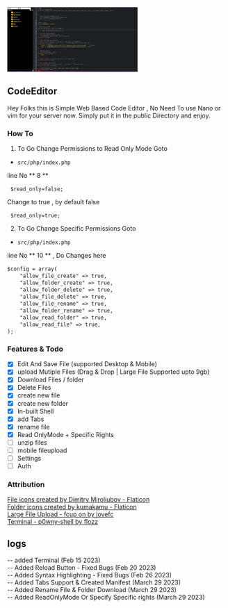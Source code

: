 <img src="./src/images/CodeEditor.PNG" style="max-width : 300px; max-height : 300px">

## CodeEditor
Hey Folks this is Simple Web Based Code Editor , No Need To use Nano or vim for your server now.
Simply put it in the public Directory and enjoy. 


### How To

1. To Go Change Permissions to Read Only Mode Goto
 -  `src/php/index.php`

 line No  ** 8 **
```
 $read_only=false;
 ```
 Change to true , by default false
```
 $read_only=true;
 ```

2. To Go Change Specific Permissions Goto
 -  `src/php/index.php`

 line No  ** 10 ** , Do Changes here
```
$config = array(
    "allow_file_create" => true,
    "allow_folder_create" => true,
    "allow_folder_delete" => true,
    "allow_file_delete" => true,
    "allow_file_rename" => true,
    "allow_folder_rename" => true,
    "allow_read_folder" => true,
    "allow_read_file" => true,
);
 ```

### Features & Todo

- [x] Edit And Save File  (supported Desktop & Mobile)
- [x] upload Mutiple Files (Drag & Drop | Large File Supported upto 9gb)
- [x] Download Files / folder
- [x] Delete Files
- [x] create new file
- [x] create new folder
- [x] In-built Shell
- [x] add Tabs
- [x] rename file
- [x] Read OnlyMode + Specific Rights
- [ ] unzip files
- [ ] mobile fileupload
- [ ] Settings
- [ ] Auth

### Attribution
<a href="https://www.flaticon.com/free-icons/file" title="file icons">File icons created by Dimitry Miroliubov - Flaticon</a><br>
<a href="https://www.flaticon.com/free-icons/folder" title="folder icons">Folder icons created by kumakamu - Flaticon</a><br>
<a href="https://github.com/lovefc/fcup" title="File Upload">Large File Upload - fcup on by lovefc </a><br>
<a href="https://github.com/flozz/p0wny-shell" title="File Upload">Terminal - p0wny-shell by flozz</a><br>





## logs

-- added Terminal (Feb 15 2023) <br>
-- Added Reload Button - Fixed Bugs (Feb 20 2023) <br>
-- Added Syntax Highlighting - Fixed Bugs (Feb 26 2023) <br>
-- Added Tabs Support & Created Manifest (March 29 2023) <br>
-- Added Rename File & Folder Download (March 29 2023) <br>
-- Added ReadOnlyMode Or Specify Specific rights (March 29 2023) <br>

